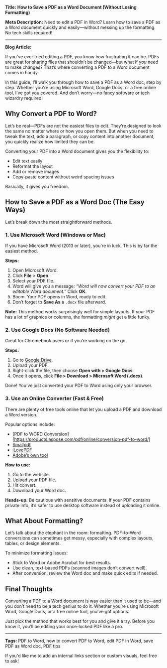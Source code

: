 **Title:**
**How to Save a PDF as a Word Document (Without Losing Formatting)**

**Meta Description:**
Need to edit a PDF in Word? Learn how to save a PDF as a Word document quickly and easily—without messing up the formatting. No tech skills required!

---

**Blog Article:**

If you've ever tried editing a PDF, you know how frustrating it can be. PDFs are great for sharing files that shouldn’t be changed—but what if *you* need to make changes? That’s where converting a PDF to a Word document comes in handy.

In this guide, I’ll walk you through how to save a PDF as a Word doc, step by step. Whether you're using Microsoft Word, Google Docs, or a free online tool, I’ve got you covered. And don’t worry—no fancy software or tech wizardry required.

## Why Convert a PDF to Word?

Let’s be real—PDFs are not the easiest files to edit. They’re designed to look the same no matter where or how you open them. But when you need to tweak the text, add a paragraph, or copy content into another document, you quickly realize how limited they can be.

Converting your PDF into a Word document gives you the flexibility to:

* Edit text easily
* Reformat the layout
* Add or remove images
* Copy-paste content without weird spacing issues

Basically, it gives you freedom.

## How to Save a PDF as a Word Doc (The Easy Ways)

Let’s break down the most straightforward methods.

### 1. Use Microsoft Word (Windows or Mac)

If you have Microsoft Word (2013 or later), you're in luck. This is by far the easiest method.

**Steps:**

1. Open Microsoft Word.
2. Click **File** > **Open**.
3. Select your PDF file.
4. Word will give you a message: *“Word will now convert your PDF to an editable Word document.”* Click **OK**.
5. Boom. Your PDF opens in Word, ready to edit.
6. Don’t forget to **Save As** a `.docx` file afterward.

**Note:** This method works surprisingly well for simple layouts. If your PDF has a lot of graphics or columns, the formatting *might* get a little funky.

### 2. Use Google Docs (No Software Needed)

Great for Chromebook users or if you’re working on the go.

**Steps:**

1. Go to [Google Drive](https://drive.google.com).
2. Upload your PDF.
3. Right-click the file, then choose **Open with > Google Docs**.
4. Once it opens, click **File > Download > Microsoft Word (.docx)**.

Done! You’ve just converted your PDF to Word using only your browser.

### 3. Use an Online Converter (Fast & Free)

There are plenty of free tools online that let you upload a PDF and download a Word version.

Popular options include:

* [PDF to WORD Conversion][https://products.aspose.com/pdf/online/conversion-pdf-to-word/]
* [Smallpdf](https://smallpdf.com/pdf-to-word)
* [iLovePDF](https://www.ilovepdf.com/pdf_to_word)
* [Adobe’s own tool](https://www.adobe.com/acrobat/online/pdf-to-word.html)

**How to use:**

1. Go to the website.
2. Upload your PDF file.
3. Hit convert.
4. Download your Word doc.

**Heads-up:** Be cautious with sensitive documents. If your PDF contains private info, it’s safer to use desktop software instead of uploading it online.

## What About Formatting?

Let’s talk about the elephant in the room: formatting. PDF-to-Word conversions can sometimes get messy, especially with complex layouts, tables, or design elements.

To minimize formatting issues:

* Stick to Word or Adobe Acrobat for best results.
* Use clean, text-based PDFs (scanned images don’t convert well).
* After conversion, review the Word doc and make quick edits if needed.

## Final Thoughts

Converting a PDF to a Word document is way easier than it used to be—and you don’t need to be a tech genius to do it. Whether you’re using Microsoft Word, Google Docs, or a free online tool, you’ve got options.

Just pick the method that works best for you and give it a try. Before you know it, you’ll be editing your once-locked PDF like a pro.

---

**Tags:**
PDF to Word, how to convert PDF to Word, edit PDF in Word, save PDF as Word doc, PDF tips

If you'd like me to add an internal links section or custom visuals, feel free to ask!
